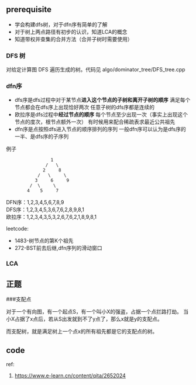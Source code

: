
## prerequisite
- 学会构建dfs树，对于dfn序有简单的了解
- 对于树上两点路径有初步的认识，知道LCA的概念
- 知道带权并查集的合并方法（合并子树时需要使用）

### DFS 树
对给定计算图 DFS 遍历生成的树。代码见 algo/dominator_tree/DFS_tree.cpp


### dfn序
 - dfs序是dfs过程中对于某节点**进入这个节点的子树和离开子树的顺序**
    满足每个节点都会在dfs序上出现恰好两次
    任意子树的dfs序都是连续的
 - 欧拉序是dfs过程中**经过节点的顺序**
    每个节点至少出现一次（事实上出现这个节点的度次，根节点额外一次）
    有时候用来配合稀疏表求最近公共祖先
 - dfn序是点按照dfs进入节点的顺序排列的序列
    一般dfn序可以认为是dfs序的一半、是dfs序的子序列

例子
```
                 1  
               /   \             
              2     8
            /   \     \   
           3     6     9
         /  \     \
        4    5     7
```
DFN序：1,2,3,4,5,6,7,8,9 \
DFS序：1,2,3,4,5,3,6,7,6,2,8,9,8,1 \
欧拉序：1,2,3,4,3,5,3,2,6,7,6,2,1,8,9,8,1


leetcode:
- 1483-树节点的第K个祖先
- 272-BST前去后继,dfn序列的滑动窗口

### LCA


## 正题

###支配点

对于一个有向图，有一个起点S，有一个叫小X的强盗，占据一个点拦路打劫。
当小X占据了x点后，若从S出发就到不了y点了，那么x就是y的支配点。

而支配树，就是满足树上一个点x的所有祖先都是它的支配点的树。


## code


ref:
1. https://www.e-learn.cn/content/qita/2652024
